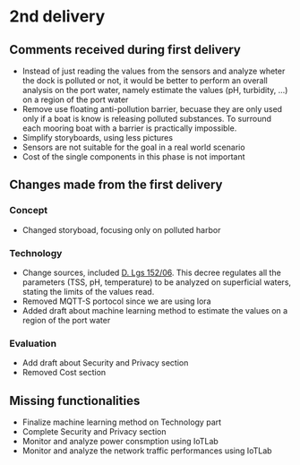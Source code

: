 # 2nd delivery
## Comments received during first delivery
* Instead of just reading the values from the sensors and analyze wheter the dock is polluted or not, it would be better to perform an overall analysis on the port water, namely estimate the values (pH, turbidity, ...)  on a region of the port water
* Remove use floating anti-pollution barrier, becuase they are only used only if a boat is know is releasing polluted substances. To surround each mooring boat with  a barrier is practically impossible.
* Simplify storyboards, using less pictures
* Sensors are not suitable for the goal in a real world scenario
* Cost of the single components in this phase is not important
## Changes made from the first delivery
### Concept
* Changed storyboad, focusing only on polluted harbor
### Technology
* Change sources, included [D. Lgs 152/06](https://www.gazzettaufficiale.it/atto/serie_generale/caricaArticolo?art.progressivo=0&art.idArticolo=5&art.versione=1&art.codiceRedazionale=006G0171&art.dataPubblicazioneGazzetta=2006-04-14&art.idGruppo=54&art.idSottoArticolo1=10&art.idSottoArticolo=1&art.flagTipoArticolo=2). This decree regulates all the parameters (TSS, pH, temperature) to be analyzed on superficial waters, stating the limits of the values read.
* Removed MQTT-S portocol since we are using lora
* Added draft about machine learning method to estimate the values on a region of the port water
### Evaluation
* Add draft about Security and Privacy section
* Removed Cost section
## Missing functionalities
* Finalize machine learning method on Technology part
* Complete Security and Privacy section
* Monitor and analyze power consmption using IoTLab
* Monitor and analyze the network traffic performances using IoTLab
